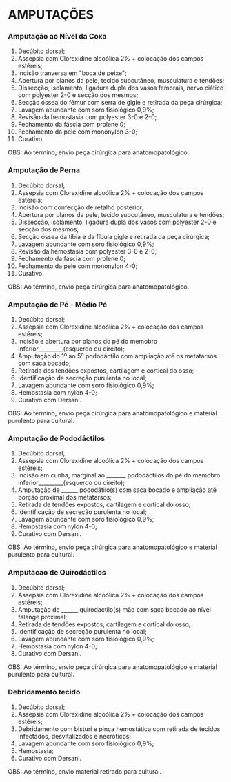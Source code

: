 # AMPUTAÇÕES

### Amputação ao Nível da Coxa

1. Decúbito dorsal;
2. Assepsia com Clorexidine alcoólica 2% + colocação dos campos estéreis;
3. Incisão tranversa em "boca de peixe";
4. Abertura por planos da pele, tecido subcutâneo, musculatura e tendões;
5. Dissecção, isolamento, ligadura dupla dos vasos femorais, nervo ciático com polyester 2-0 e secção dos mesmos;
6. Secção óssea do fêmur com serra de gigle e retirada da peça cirúrgica;
7. Lavagem abundante com soro fisiológico 0,9%;
8. Revisão da hemostasia com polyester 3-0 e 2-0;
9. Fechamento da fáscia com prolene 0;
10. Fechamento da pele com mononylon 3-0;
11. Curativo.

OBS: Ao término, envio peça cirúrgica para anatomopatológico.

### Amputação de Perna

1. Decúbito dorsal;
2. Assepsia com Clorexidine alcoólica 2% + colocação dos campos estéreis;
3. Incisão com confecção de retalho posterior;
4. Abertura por planos da pele, tecido subcutâneo, musculatura e tendões;
5. Dissecção, isolamento, ligadura dupla dos vasos  com polyester 2-0 e secção dos mesmos;
6. Secção óssea da tíbia e da fíbula gigle e retirada da peça cirúrgica;
7. Lavagem abundante com soro fisiológico 0,9%;
8. Revisão da hemostasia com polyester 3-0 e 2-0;
9. Fechamento da fáscia com prolene 0;
10. Fechamento da pele com mononylon 4-0;
11. Curativo.

OBS: Ao término, envio peça cirúrgica para anatomopatológico.

### Amputação de Pé - Médio Pé

1. Decúbito dorsal;
2. Assepsia com Clorexidine alcoólica 2% + colocação dos campos estéreis;
3. Incisão e abertura por planos do pé do memobro inferior_________(esquerdo ou direito);
4. Amputação do 1º ao 5º pododáctilo com ampliação até os metatarsos com saca bocado;
5. Retirada dos tendões expostos, cartilagem e cortical do osso;
6. Identificação de secreção purulenta no local;
7. Lavagem abundante com soro fisiológico 0,9%;
8. Hemostasia com nylon 4-0;
9. Curativo com Dersani.

OBS: Ao término, envio peça cirúrgica para anatomopatológico e material purulento para cultural.

### Amputação de Pododáctilos

1. Decúbito dorsal;
2. Assepsia com Clorexidine alcoólica 2% + colocação dos campos estéreis;
3. Incisão em cunha, marginal ao _______ pododáctilos do pé do memobro inferior_________(esquerdo ou direito);
4. Amputação de ______ pododátilo(s) com saca bocado e ampliação até porção proximal dos metatarsos;
5. Retirada de tendões expostos, cartilagem e cortical do osso;
6. Identificação de secreção purulenta no local;
7. Lavagem abundante com soro fisiológico 0,9%;
8. Hemostasia com nylon 4-0;
9. Curativo com Dersani.

OBS: Ao término, envio peça cirúrgica para anatomopatológico e material purulento para cultural.

### Amputacao de Quirodáctilos

1. Decúbito dorsal;
2. Assepsia com Clorexidine alcoólica 2% + colocação dos campos estéreis;
3. Amputação de ______ quirodactilo(s) mão com saca bocado ao nível falange proximal;
4. Retirada de tendões expostos, cartilagem e cortical do osso;
5. Identificação de secreção purulenta no local;
6. Lavagem abundante com soro fisiológico 0,9%;
7. Hemostasia com nylon 4-0;
8. Curativo com Dersani.

OBS: Ao término, envio peça cirúrgica para anatomopatológico e material purulento para cultural.

### Debridamento tecido

1. Decúbito dorsal;
2. Assepsia com Clorexidine alcoólica 2% + colocação dos campos estéreis;
3. Debridamento com bisturi e pinça hemostática com retirada de tecidos infectados, desvitalizados e necróticos;
4. Lavagem abundante com soro fisiológico 0,9%;
5. Hemostasia;
6. Curativo com Dersani.

OBS: Ao término, envio material retirado para cultural.
